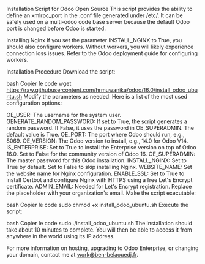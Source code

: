 
Installation Script for Odoo Open Source
This script provides the ability to define an xmlrpc_port in the .conf file generated under /etc/. It can be safely used on a multi-odoo code base server because the default Odoo port is changed before Odoo is started.

Installing Nginx
If you set the parameter INSTALL_NGINX to True, you should also configure workers. Without workers, you will likely experience connection loss issues. Refer to the Odoo deployment guide for configuring workers.

Installation Procedure
Download the script:

bash
Copier le code
wget https://raw.githubusercontent.com/hrmuwanika/odoo/16.0/install_odoo_ubuntu.sh
Modify the parameters as needed:
Here is a list of the most used configuration options:

OE_USER: The username for the system user.
GENERATE_RANDOM_PASSWORD: If set to True, the script generates a random password. If False, it uses the password in OE_SUPERADMIN. The default value is True.
OE_PORT: The port where Odoo should run, e.g., 8069.
OE_VERSION: The Odoo version to install, e.g., 14.0 for Odoo V14.
IS_ENTERPRISE: Set to True to install the Enterprise version on top of Odoo 16.0. Set to False for the community version of Odoo 16.
OE_SUPERADMIN: The master password for this Odoo installation.
INSTALL_NGINX: Set to True by default. Set to False to skip installing Nginx.
WEBSITE_NAME: Set the website name for Nginx configuration.
ENABLE_SSL: Set to True to install Certbot and configure Nginx with HTTPS using a free Let's Encrypt certificate.
ADMIN_EMAIL: Needed for Let's Encrypt registration. Replace the placeholder with your organization's email.
Make the script executable:

bash
Copier le code
sudo chmod +x install_odoo_ubuntu.sh
Execute the script:

bash
Copier le code
sudo ./install_odoo_ubuntu.sh
The installation should take about 10 minutes to complete. You will then be able to access it from anywhere in the world using its IP address.

For more information on hosting, upgrading to Odoo Enterprise, or changing your domain, contact me at work@ben-belaouedj.fr.

